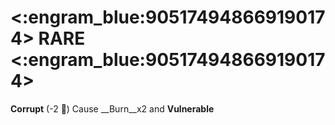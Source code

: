 # <:engram_blue:905174948669190174> RARE <:engram_blue:905174948669190174>

**Corrupt** (-2 :large_blue_diamond:) Cause __Burn__x2 and __Vulnerable__
